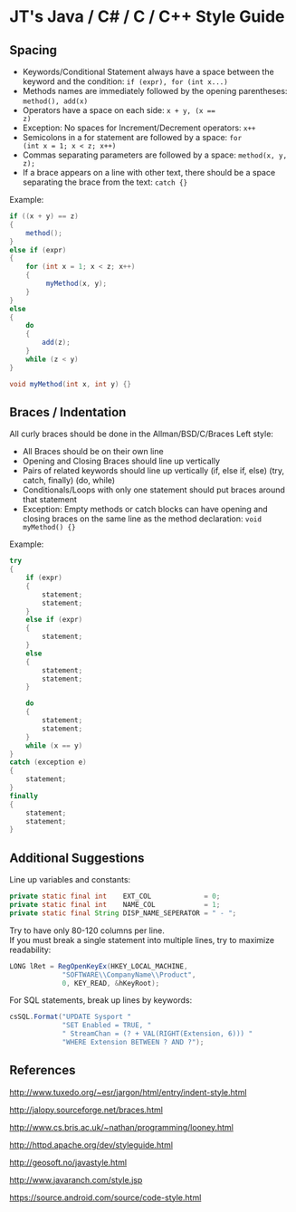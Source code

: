 # JT's Java / C# / C / C++ Style Guide

## Spacing 

* Keywords/Conditional Statement always have a space between the keyword and the condition: <code>if (expr), for (int x...)</code>
* Methods names are immediately followed by the opening parentheses: <code>method(), add(x)</code> 
* Operators have a space on each side: <code>x + y, (x == z)</code>
* Exception: No spaces for Increment/Decrement operators: <code>x++</code>
* Semicolons in a for statement are followed by a space: <code>for (int x = 1; x < z; x++) </code>
* Commas separating parameters are followed by a space: <code>method(x, y, z); </code>
* If a brace appears on a line with other text, there should be a space separating the brace from the text: <code>catch {}</code>

Example:
```C#
if ((x + y) == z) 
{
    method();
} 
else if (expr) 
{
    for (int x = 1; x < z; x++) 
    {
         myMethod(x, y);
    }
} 
else 
{
    do 
    {
      	add(z);
    } 
    while (z < y)
}

void myMethod(int x, int y) {}
```

## Braces / Indentation 
All curly braces should be done in the Allman/BSD/C/Braces Left style:
* All Braces should be on their own line
* Opening and Closing Braces should line up vertically
* Pairs of related keywords should line up vertically (if, else if, else) (try, catch, finally) (do, while)
* Conditionals/Loops with only one statement should put braces around that statement
* Exception: Empty methods or catch blocks can have opening and closing braces on the same line as the method declaration: <code>void myMethod() {}</code>

Example:
```C#
try
{
    if (expr)
    {
        statement;
        statement;
    }
    else if (expr)
    {
        statement;
    }
    else
    {
        statement;
        statement;
    }

    do
    {
        statement;
        statement;
    }
    while (x == y)
}
catch (exception e) 
{
    statement;
}
finally
{
    statement;
    statement;
}
```

## Additional Suggestions 
Line up variables and constants:
```Java
private static final int    EXT_COL             = 0;
private static final int    NAME_COL            = 1;
private static final String DISP_NAME_SEPERATOR = " - ";
```

Try to have only 80-120 columns per line.  
If you must break a single statement into multiple lines, try to maximize readability:
```C#
LONG lRet = RegOpenKeyEx(HKEY_LOCAL_MACHINE,
			 "SOFTWARE\\CompanyName\\Product", 
			 0, KEY_READ, &hKeyRoot);
```

For SQL statements, break up lines by keywords:
```C#
csSQL.Format("UPDATE Sysport "
             "SET Enabled = TRUE, "
             " StreamChan = (? + VAL(RIGHT(Extension, 6))) "
             "WHERE Extension BETWEEN ? AND ?");
```

## References 
http://www.tuxedo.org/~esr/jargon/html/entry/indent-style.html

http://jalopy.sourceforge.net/braces.html

http://www.cs.bris.ac.uk/~nathan/programming/looney.html

http://httpd.apache.org/dev/styleguide.html

http://geosoft.no/javastyle.html

http://www.javaranch.com/style.jsp

https://source.android.com/source/code-style.html
